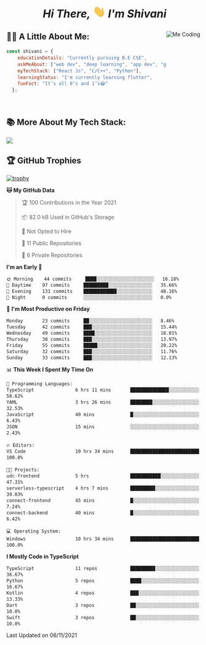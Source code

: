 # <p align="center">️ _Hi There, <img src="https://raw.githubusercontent.com/SanjayDevTech/SanjayDevTech/master/assets/wave.gif" alt="waving hand" width="33px"> I'm Shivani_</p>

<img align="right" alt="Me Coding" height="200" src="https://media.giphy.com/media/L1R1tvI9svkIWwpVYr/giphy.gif">

## 👩‍💻 **A Little About Me:**
```jsx
const shivani = {
    educationDetails: "Currently pursuing B.E CSE",
    askMeAbout: ["web dev", "deep learning", "app dev", "gardening"],
    myTechStack: ["React Js", "C/C++", "Python"],
    learningStatus: "I'm currently learning flutter",
    funFact: "It’s all 0’s and 1’s😂"
  };
```

<br/>

## 📚 **More About My Tech Stack:**

   <img align="center" src="https://github-readme-stats.vercel.app/api/top-langs/?username=shivu-srk&layout=compact&theme=vue-dark"/>
   <br/>
   
## 🏆 GitHub Trophies

[![trophy](https://github-profile-trophy.vercel.app/?username=shivu-srk&theme=nord&column=7)](https://github.com/ryo-ma/github-profile-trophy)

<!--START_SECTION:waka-->
**🐱 My GitHub Data** 

> 🏆 100 Contributions in the Year 2021
 > 
> 📦 82.0 kB Used in GitHub's Storage 
 > 
> 🚫 Not Opted to Hire
 > 
> 📜 11 Public Repositories 
 > 
> 🔑 6 Private Repositories  
 > 
**I'm an Early 🐤** 

```text
🌞 Morning    44 commits     ████░░░░░░░░░░░░░░░░░░░░░   16.18% 
🌆 Daytime    97 commits     █████████░░░░░░░░░░░░░░░░   35.66% 
🌃 Evening    131 commits    ████████████░░░░░░░░░░░░░   48.16% 
🌙 Night      0 commits      ░░░░░░░░░░░░░░░░░░░░░░░░░   0.0%

```
📅 **I'm Most Productive on Friday** 

```text
Monday       23 commits     ██░░░░░░░░░░░░░░░░░░░░░░░   8.46% 
Tuesday      42 commits     ███░░░░░░░░░░░░░░░░░░░░░░   15.44% 
Wednesday    49 commits     ████░░░░░░░░░░░░░░░░░░░░░   18.01% 
Thursday     38 commits     ███░░░░░░░░░░░░░░░░░░░░░░   13.97% 
Friday       55 commits     █████░░░░░░░░░░░░░░░░░░░░   20.22% 
Saturday     32 commits     ███░░░░░░░░░░░░░░░░░░░░░░   11.76% 
Sunday       33 commits     ███░░░░░░░░░░░░░░░░░░░░░░   12.13%

```


📊 **This Week I Spent My Time On** 

```text
💬 Programming Languages: 
TypeScript               6 hrs 11 mins       ██████████████░░░░░░░░░░░   58.62% 
YAML                     3 hrs 26 mins       ████████░░░░░░░░░░░░░░░░░   32.53% 
JavaScript               40 mins             █░░░░░░░░░░░░░░░░░░░░░░░░   6.43% 
JSON                     15 mins             ░░░░░░░░░░░░░░░░░░░░░░░░░   2.43%

🔥 Editors: 
VS Code                  10 hrs 34 mins      █████████████████████████   100.0%

🐱‍💻 Projects: 
udc-frontend             5 hrs               ███████████░░░░░░░░░░░░░░   47.31% 
serverless-typescript    4 hrs 7 mins        █████████░░░░░░░░░░░░░░░░   39.03% 
connect-frontend         45 mins             █░░░░░░░░░░░░░░░░░░░░░░░░   7.24% 
connect-backend          40 mins             █░░░░░░░░░░░░░░░░░░░░░░░░   6.42%

💻 Operating System: 
Windows                  10 hrs 34 mins      █████████████████████████   100.0%

```

**I Mostly Code in TypeScript** 

```text
TypeScript               11 repos            █████████░░░░░░░░░░░░░░░░   36.67% 
Python                   5 repos             ████░░░░░░░░░░░░░░░░░░░░░   16.67% 
Kotlin                   4 repos             ███░░░░░░░░░░░░░░░░░░░░░░   13.33% 
Dart                     3 repos             ██░░░░░░░░░░░░░░░░░░░░░░░   10.0% 
Swift                    3 repos             ██░░░░░░░░░░░░░░░░░░░░░░░   10.0%

```



 Last Updated on 06/11/2021
<!--END_SECTION:waka-->
